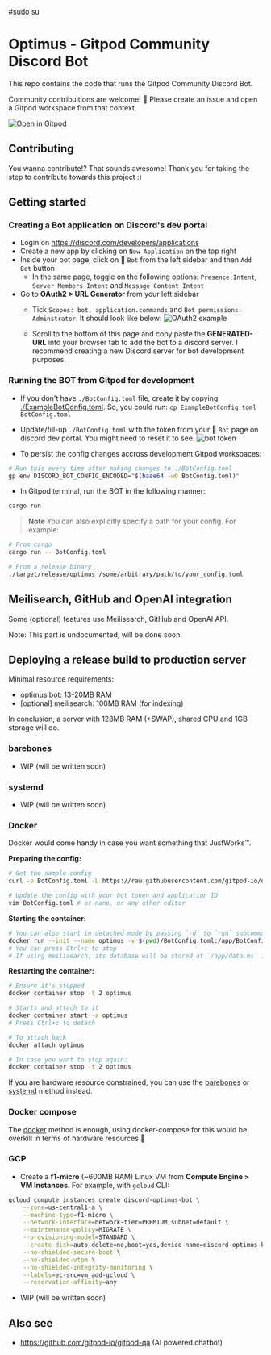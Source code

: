 #sudo su 
# Optimus - Gitpod Community Discord Bot

This repo contains the code that runs the Gitpod Community Discord Bot.

Community contribuitions are welcome! 🧡 Please create an issue and open a Gitpod workspace from that context.

[![Open in Gitpod](https://gitpod.io/button/open-in-gitpod.svg)](https://gitpod.io/#https://github.com/gitpod-io/optimus)

## Contributing

You wanna contribute!? That sounds awesome! Thank you for taking the step to contribute towards this project :)

## Getting started

### Creating a Bot application on Discord's dev portal

- Login on https://discord.com/developers/applications
- Create a new app by clicking on `New Application` on the top right
- Inside your bot page, click on 🧩 `Bot` from the left sidebar and then `Add Bot` button
  - In the same page, toggle on the following options: `Presence Intent`, `Server Members Intent` and `Message Content Intent`
- Go to **OAuth2 > URL Generator** from your left sidebar
  - Tick `Scopes: bot, application.commands` and `Bot permissions: Adminstrator`. It should look like below:
    ![OAuth2 example](https://user-images.githubusercontent.com/39482679/232367860-f7342e8e-84aa-44e1-9a5c-d1f935d43d45.png)

  - Scroll to the bottom of this page and copy paste the **GENERATED-URL** into your browser tab to add the bot to a discord server. I recommend creating a new Discord server for bot development purposes.

### Running the BOT from Gitpod for development

- If you don't have `./BotConfig.toml` file, create it by copying [./ExampleBotConfig.toml](./ExampleBotConfig.toml). So, you could run: `cp ExampleBotConfig.toml BotConfig.toml`

- Update/fill-up `./BotConfig.toml` with the token from your 🧩 `Bot` page on discord dev portal. You might need to reset it to see.
    ![bot token](https://user-images.githubusercontent.com/39482679/232367937-8767dbb4-d11e-4de0-ba6a-d8dbdd01c422.png)

- To persist the config changes accross development Gitpod workspaces:

```bash
# Run this every time after making changes to ./BotConfig.toml
gp env DISCORD_BOT_CONFIG_ENCODED="$(base64 -w0 BotConfig.toml)"
```

- In Gitpod terminal, run the BOT in the following manner:

```bash
cargo run
```

> **Note**
> You can also explicitly specify a path for your config.
> For example:

```bash
# From cargo
cargo run -- BotConfig.toml

# From a release binary
./target/release/optimus /some/arbitrary/path/to/your_config.toml
```

## Meilisearch, GitHub and OpenAI integration

Some (optional) features use Meilisearch, GitHub and OpenAI API.

Note: This part is undocumented, will be done soon.

## Deploying a release build to production server

Minimal resource requirements:

- optimus bot: 13-20MB RAM
- [optional] meilisearch: 100MB RAM (for indexing)

In conclusion, a server with 128MB RAM (+SWAP), shared CPU and 1GB storage will do.

### barebones

- WIP (will be written soon)

### systemd

- WIP (will be written soon)

### Docker

Docker would come handy in case you want something that JustWorks™️.

**Preparing the config:**

```bash
# Get the sample config
curl -o BotConfig.toml -L https://raw.githubusercontent.com/gitpod-io/optimus/main/ExampleBotConfig.toml

# Update the config with your bot token and application ID
vim BotConfig.toml # or nano, or any other editor
```

**Starting the container:**

```bash
# You can also start in detached mode by passing `-d` to `run` subcommand
docker run --init --name optimus -v $(pwd)/BotConfig.toml:/app/BotConfig.toml -t ghcr.io/gitpod-io/optimus:main
# You can press Ctrl+c to stop
# If using meilisearch, its database will be stored at `/app/data.ms` inside the `optimus` container
```

**Restarting the container:**

```bash
# Ensure it's stopped
docker container stop -t 2 optimus

# Starts and attach to it
docker container start -a optimus
# Press Ctrl+c to detach

# To attach back
docker attach optimus

# In case you want to stop again:
docker container stop -t 2 optimus
```

If you are hardware resource constrained, you can use the [barebones](#barebones) or [systemd](#systemd) method instead.

### Docker compose

The [docker](#docker) method is enough, using docker-compose for this would be overkill in terms of hardware resources 🌳

### GCP

- Create a **f1-micro** (~600MB RAM) Linux VM from **Compute Engine > VM Instances**. For example, with `gcloud` CLI:

```bash
gcloud compute instances create discord-optimus-bot \
    --zone=us-central1-a \
    --machine-type=f1-micro \
    --network-interface=network-tier=PREMIUM,subnet=default \
    --maintenance-policy=MIGRATE \
    --provisioning-model=STANDARD \
    --create-disk=auto-delete=no,boot=yes,device-name=discord-optimus-bot,image=projects/ubuntu-os-cloud/global/images/ubuntu-minimal-2204-jammy-v20230302,mode=rw,size=10 \
    --no-shielded-secure-boot \
    --no-shielded-vtpm \
    --no-shielded-integrity-monitoring \
    --labels=ec-src=vm_add-gcloud \
    --reservation-affinity=any
```

- WIP (will be written soon)

## Also see

- https://github.com/gitpod-io/gitpod-qa (AI powered chatbot)
